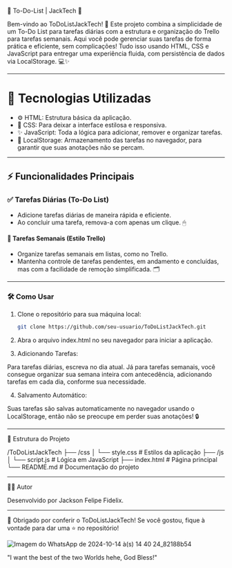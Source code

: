 🚀 To-Do-List | JackTech 📝

Bem-vindo ao ToDoListJackTech! 🎯 Este projeto combina a simplicidade de um To-Do List para tarefas diárias com a estrutura e organização do Trello para tarefas semanais. Aqui você pode gerenciar suas tarefas de forma prática e eficiente, sem complicações! Tudo isso usando HTML, CSS e JavaScript para entregar uma experiência fluida, com persistência de dados via LocalStorage. 💻✨

---

# 🎨 Tecnologias Utilizadas

- ⚙ HTML: Estrutura básica da aplicação.
- 🎨 CSS: Para deixar a interface estilosa e responsiva.
- ✨ JavaScript: Toda a lógica para adicionar, remover e organizar tarefas.
- 💾 LocalStorage: Armazenamento das tarefas no navegador, para garantir que suas anotações não se percam.

---

## ⚡ Funcionalidades Principais

### ✅ Tarefas Diárias (To-Do List)
- Adicione tarefas diárias de maneira rápida e eficiente.
- Ao concluir uma tarefa, remova-a com apenas um clique. 🖱

#### 📅 Tarefas Semanais (Estilo Trello)
- Organize tarefas semanais em listas, como no Trello.
- Mantenha controle de tarefas pendentes, em andamento e concluídas, mas com a facilidade de remoção simplificada. 🗂

---

### 🛠 Como Usar

1. Clone o repositório para sua máquina local:
   ```bash
   git clone https://github.com/seu-usuario/ToDoListJackTech.git

2. Abra o arquivo index.html no seu navegador para iniciar a aplicação.

3. Adicionando Tarefas:

Para tarefas diárias, escreva no dia atual. Já para tarefas semanais, você consegue organizar sua semana inteira com antecedência, adicionando tarefas em cada dia, conforme sua necessidade.

4. Salvamento Automático:

Suas tarefas são salvas automaticamente no navegador usando o LocalStorage, então não se preocupe em perder suas anotações! 🔒

---

📂 Estrutura do Projeto

/ToDoListJackTech
  ├── /css
  │   └── style.css       # Estilos da aplicação
  ├── /js
  │   └── script.js       # Lógica em JavaScript
  ├── index.html          # Página principal
  └── README.md           # Documentação do projeto

---

🧑‍💻 Autor

Desenvolvido por Jackson Felipe Fidelix. 

---

🎉 Obrigado por conferir o ToDoListJackTech! Se você gostou, fique à vontade para dar uma ⭐ no repositório!

![Imagem do WhatsApp de 2024-10-14 à(s) 14 40 24_82188b54](https://github.com/user-attachments/assets/85164e3e-ecad-4bec-9268-1b073292c0d3)


"I want the best of the two Worlds hehe, God Bless!"
